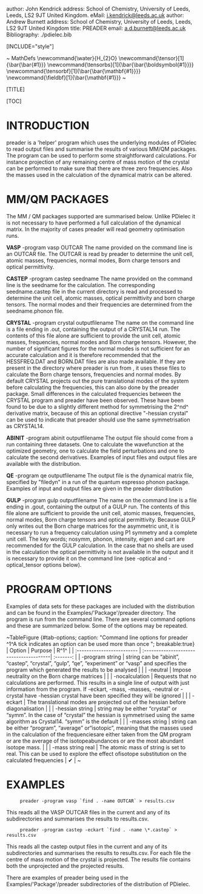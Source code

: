author: John Kendrick
address: School of Chemistry, University of Leeds, Leeds, LS2 9JT United Kingdom.
eMail: j.kendrick@leeds.ac.uk
author: Andrew Burnett
address: School of Chemistry, University of Leeds, Leeds, LS2 9JT United Kingdom
title: PREADER
email: a.d.burnett@leeds.ac.uk
Bibliography: ./pdielec.bib

[INCLUDE="style"]

<!-- Comment out some of the options -->
<!-- Csl Style: ieee -->
<!-- Math Mode: static -->
<!-- [INCLUDE="style"] -->
<!-- Colorizer: javascript -->
<!-- Doc class: [10pt]article -->

~ MathDefs
\newcommand{\water}{H_{2}O}
\newcommand{\tensor}[1]{\bar{\bar{#1}}}
\newcommand{\tensorbs}[1]{\bar{\bar{\boldsymbol{#1}}}}
\newcommand{\tensorbf}[1]{\bar{\bar{\mathbf{#1}}}}
\newcommand{\fieldbf}[1]{\bar{\mathbf{#1}}}
~

[TITLE]

[TOC]

# INTRODUCTION

preader is a 'helper' program which uses the underlying modules of PDielec to read output files and summarise the results of various MM/QM packages.  The program can be used to perform some straightforward calculations.  For instance projection of any remaining centre of mass motion of the crystal can be performed to make sure that there are three zero frequencies.  Also the masses used in the calculation of the dynamical matrix can be altered.

# MM/QM PACKAGES

The MM / QM packages supported are summarised below.  Unlike PDielec it is not necessary to have performed a full calculation of the dynamical matrix.  In the majority of cases preader will read geometry optimisation runs.

**VASP** -program vasp OUTCAR
The name provided on the command line is an OUTCAR file. The OUTCAR is read by preader to determine the unit cell, atomic masses, frequencies, normal modes, Born charge tensors and optical permittivity. 

**CASTEP** -program castep seedname
The name provided on the command line is the seedname for the calculation. The corresponding seedname.castep file in the current directory is read and processed to determine the unit cell, atomic masses, optical permittivity and born charge tensors. The normal modes and their frequencies are determined from the seedname.phonon file.

**CRYSTAL** -program crystal outputfilename
The name on the command line is a file ending in .out, containing the output of a CRYSTAL14 run. The contents of this file alone are sufficient to provide the unit cell, atomic masses, frequencies, normal modes and Born charge tensors. However, the number of significant figures for the normal modes is not sufficient for an accurate calculation and it is therefore recommended that the HESSFREQ.DAT and BORN.DAT files are also made available. If they are present in the directory where preader is run from , it uses these files to calculate the Born charge tensors, frequencies and normal modes. By default CRYSTAL projects out the pure translational modes of the system before calculating the frequencies, this can also done by the preader package. Small differences in the calculated frequencies between the CRYSTAL program and preader have been observed. These have been found to be due to a slightly different method for symmetrising the 2^nd^ derivative matrix, because of this an optional directive "-hessian crystal" can be used to indicate that preader should use the same symmetrisation as CRYSTAL14.

**ABINIT** -program abinit outputfilename
The output file should come from a run containing three datasets. One to calculate the wavefunction at the optimized geometry, one to calculate the field perturbations and one to calculate the second derivatives. Examples of input files and output files are available with the distribution.

**QE** -program qe outputfilename
The output file is the dynamical matrix file, specified by "filedyn" in a run of the quantum espresso phonon package. Examples of input and output files are given in the preader distribution

**GULP** -program gulp outputfilename
The name on the command line is a file ending in .gout, containing the output of a GULP run. The contents of this file alone are sufficient to provide the unit cell, atomic masses, frequencies, normal modes, Born charge tensors and optical permittivity. Because GULP only writes out the Born charge matrices for the asymmetric unit, it is necessary to run a frequency calculation using P1 symmetry and a complete unit cell. The key words; nosymm, phonon, intensity, eigen and cart are recommended for the GULP calculation. In the case that no shells are used in the calculation the optical permittivity is not available in the output and it is necessary to provide it on the command line (see -optical and -optical\_tensor options below).

# PROGRAM OPTIONS

Examples of data sets for these packages are included with the distribution and can be found in the Examples/'Package'/preader directory. The program is run from the command line. There are several command options and these are summarized below. Some of the options may be repeated.

~TableFigure {#tab-options; caption: "Command line options for preader <br>^1^A tick indicates an option can be used more than once "; breakable:true}
| Option                     |  Purpose                                  | R^1^ |
| :------------------------- | :---------------------------------------| :-------: |
| -program string            |  string can be “abinit”,  “castep”, “crystal”, “gulp”, “qe”, “experiment” or “vasp” and specifies the program which generated the results to be analysed |           |
| -neutral                    | Impose neutrality on the Born charge matrices |           |
| -nocalculation             | Requests that no calculations are performed.  This results in a single line of output with just information from the program.  If -eckart, -mass, -masses, -neutral or -crystal have -hessian crystal have been specified they will be ignored |           |
| -eckart                    | The translational modes are  projected out of the hessian before diagonalisation |           |
| -hessian string            | string may be either “crystal” or  “symm”.  In the case of “crystal” the  hessian is symmetrised using the same algorithm as Crystal14.  “symm” is the default |           |
| -masses string             | string can be either “program”, “average” or“isotopic”, meaning that the masses used in the calculation of the frequenciesare either taken from the QM program or are the average of the isotopeabundances or are the most abundant isotope mass. |           |
| -mass string real          | The atomic mass of string is set to real.  This can be used to explore the effect ofisotope substitution on the calculated frequencies |     ✔     |
~


# EXAMPLES

         preader -program vasp `find . -name OUTCAR` > results.csv

This reads all the VASP OUTCAR files in the current and any of its subdirectories and summarises the results to results.csv.

         preader -program castep -eckart `find . -name \*.castep` > results.csv

This reads all the castep output files in the current and any of its subdirectories and summarises the results to results.csv.  For each file the centre of mass motion of the crystal is projected.  The results file contains both the unprojected and the projected results.

There are examples of preader being used in the Examples/'Package'/preader subdirectories of the distribution of PDielec.




